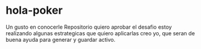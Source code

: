 # hola-poker
Un gusto en conocerle  Repositorio quiero aprobar el desafio 
estoy realizando algunas estrategicas que quiero aplicarlas 
creo yo, que seran de buena ayuda para generar y guardar 
activo.
